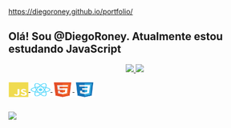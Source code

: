 https://diegoroney.github.io/portfolio/

## Olá! Sou @DiegoRoney. Atualmente estou estudando JavaScript
<div align="center">
  <a href="https://github.com/DiegoRoney">
  <img height="180em" src="https://github-readme-stats.vercel.app/api?username=DiegoRoney&show_icons=true&theme=dracula&include_all_commits=true&count_private=true"/>
  <img height="180em" src="https://github-readme-stats.vercel.app/api/top-langs/?username=DiegoRoney&layout=compact&langs_count=7&theme=dracula"/>
</div>
  
<div style="display: inline_block"><br>
  <img align="center" alt="Js" height="30" width="40" src="https://raw.githubusercontent.com/devicons/devicon/master/icons/javascript/javascript-plain.svg"> 
  <img align="center" alt="React" height="30" width="40" src="https://raw.githubusercontent.com/devicons/devicon/master/icons/react/react-original.svg">
  <img align="center" alt="HTML" height="30" width="40" src="https://raw.githubusercontent.com/devicons/devicon/master/icons/html5/html5-original.svg">
  <img align="center" alt="CSS" height="30" width="40" src="https://raw.githubusercontent.com/devicons/devicon/master/icons/css3/css3-original.svg">  
  
   
  ##
 
<div> 
 
  <a href="https://www.instagram.com/rbs_diego/" target="_blank"><img src="https://img.shields.io/badge/-Instagram-%23E4405F?style=for-the-badge&logo=instagram&logoColor=white" target="_blank"></a> 
  <!---
  <a href="https://www.linkedin.com/in/diego-roney/" target="_blank"><img src="https://img.shields.io/badge/-LinkedIn-%230077B5?style=for-the-badge&logo=linkedin&logoColor=white" target="_blank"></a> 
 --->
<!---
 [![github DiegoRoney](https://img.shields.io/github/followers/DiegoRoney?style=for-the-badge&color=gray)](https://github.com/DiegoRoney)&nbsp;
![github DiegoRoney](https://komarev.com/ghpvc/?username=DiegoRoney&style=for-the-badge&label=PROFILE+VIEWS&color=gray)&nbsp;
 --->
</div>



<!---
DiegoRoney/DiegoRoney is a ✨ special ✨ repository because its `README.md` (this file) appears on your GitHub profile.
You can click the Preview link to take a look at your changes.
--->
